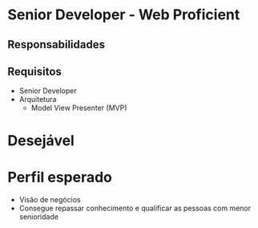 # Senior Developer - Web Proficient

## Responsabilidades

## Requisitos

- Senior Developer
- Arquitetura
    - Model View Presenter (MVP)

# Desejável

# Perfil esperado
- Visão de negócios
- Consegue repassar conhecimento e qualificar as pessoas com menor senioridade

